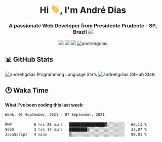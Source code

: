 <h1 align="center">Hi <img src="https://raw.githubusercontent.com/ABSphreak/ABSphreak/master/gifs/Hi.gif" width="30px">, I'm André Dias</h1>
<h3 align="center">A passionate Web Developer from Presidente Prudente - SP,  Brazil <img src="https://image.flaticon.com/icons/svg/3022/3022546.svg" width="18"/> </h3>
<p align="center"> 
  <a href="https://andredias.dev.br/"><img src ="https://img.shields.io/badge/portfolio-web-%23.svg?&style=for-the-badge&logo=&logoColor=white%22"></a>
  <a href="https://www.linkedin.com/in/andr%C3%A9-dias-6436811b4/"><img src="https://img.shields.io/badge/linkedin-%230077B5.svg?&style=for-the-badge&logo=linkedin&logoColor=white" /></a>
  <a href="https://www.instagram.com/andrehgdias/"><img src = "https://img.shields.io/badge/instagram-%23E4405F.svg?&style=for-the-badge&logo=instagram&logoColor=white"></a>
  <img height="28px" src="https://komarev.com/ghpvc/?username=andrehgdias&style=flat-square" alt="andrehgdias" />
</p>

<h2>📊 GitHub Stats</h2>

<span><img align="center" width="49%.5" src="https://github-readme-stats.anuraghazra1.vercel.app/api/top-langs/?username=andrehgdias&layout=compact&hide=java" alt="andrehgdias Programming Language Stats"/><span/>
<span><img align="center" width="49%.5" height="155.42px" src="https://github-readme-stats.vercel.app/api?username=andrehgdias&show_icons=true&line_height=27&count_private=true" alt="andrehgdias GitHub Stats"/><span/>

<h2>🕑 Waka Time</h2>

**What I've been coding this last week:**

<!--START_SECTION:waka-->
```text
Week: 01 September, 2021 - 07 September, 2021

PHP          6 hrs 28 mins   ████████████████▓░░░░░░░░   66.11 % 
SCSS         3 hrs 14 mins   ████████▒░░░░░░░░░░░░░░░░   33.07 % 
JavaScript   4 mins          ▒░░░░░░░░░░░░░░░░░░░░░░░░   00.81 % 
```
<!--END_SECTION:waka-->
